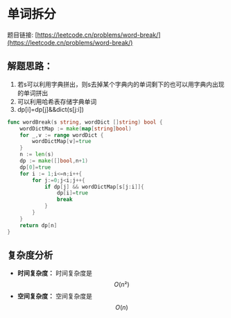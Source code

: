 # 单词拆分



题目链接: [https://leetcode.cn/problems/word-break/](https://leetcode.cn/problems/word-break/)

## 解题思路：

1. 若s可以利用字典拼出，则s去掉某个字典内的单词剩下的也可以用字典内出现的单词拼出
2. 可以利用哈希表存储字典单词
3. dp[i]=dp[j]&&dict(s[j:i])
```go
func wordBreak(s string, wordDict []string) bool {
    wordDictMap := make(map[string]bool)
    for _,v := range wordDict {
        wordDictMap[v]=true
    }
    n := len(s)
    dp := make([]bool,n+1)
    dp[0]=true
    for i := 1;i<=n;i++{
        for j:=0;j<i;j++{
            if dp[j] && wordDictMap[s[j:i]]{
                dp[i]=true
                break
            }
        }
    }
    return dp[n]
}

```

## 复杂度分析

- **时间复杂度：** 时间复杂度是 $$O(n²)$$
- **空间复杂度：** 空间复杂度是 $$O(n)$$
